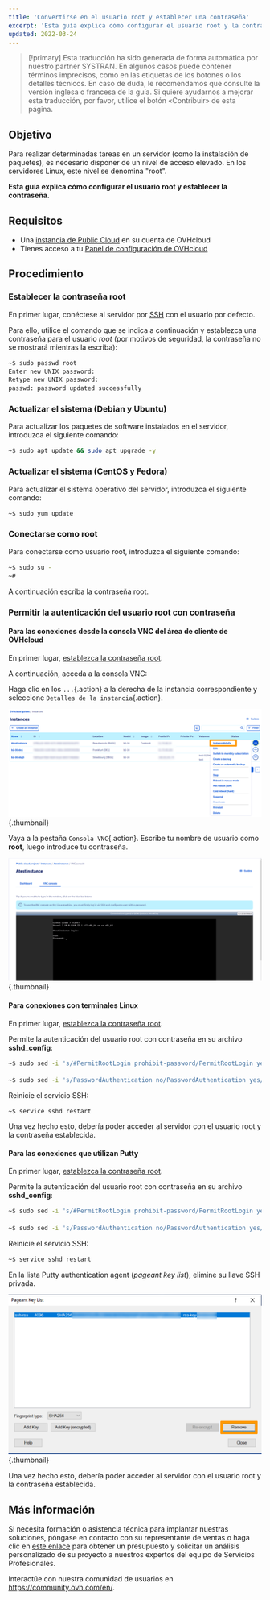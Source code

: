 ```yaml
---
title: 'Convertirse en el usuario root y establecer una contraseña'
excerpt: 'Esta guía explica cómo configurar el usuario root y la contraseña de la cuenta root'
updated: 2022-03-24
---
```


> [!primary]
> Esta traducción ha sido generada de forma automática por nuestro partner SYSTRAN. En algunos casos puede contener términos imprecisos, como en las etiquetas de los botones o los detalles técnicos. En caso de duda, le recomendamos que consulte la versión inglesa o francesa de la guía. Si quiere ayudarnos a mejorar esta traducción, por favor, utilice el botón «Contribuir» de esta página.
>


## Objetivo

Para realizar determinadas tareas en un servidor (como la instalación de paquetes), es necesario disponer de un nivel de acceso elevado. En los servidores Linux, este nivel se denomina "root".

**Esta guía explica cómo configurar el usuario root y establecer la contraseña.**

## Requisitos

- Una [instancia de Public Cloud](/pages/public_cloud/compute/public-cloud-first-steps#3-crear-una-instancia) en su cuenta de OVHcloud
- Tienes acceso a tu [Panel de configuración de OVHcloud](https://ca.ovh.com/auth/?action=gotomanager&from=https://www.ovh.com/world/&ovhSubsidiary=ws)

## Procedimiento

### Establecer la contraseña root <a name="settingtherootpassword"></a>

En primer lugar, conéctese al servidor por [SSH](/pages/public_cloud/compute/public-cloud-first-steps#4-conectarse-a-una-instancia) con el usuario por defecto.

Para ello, utilice el comando que se indica a continuación y establezca una contraseña para el usuario *root* (por motivos de seguridad, la contraseña no se mostrará mientras la escriba):

```bash
~$ sudo passwd root
Enter new UNIX password:
Retype new UNIX password:
passwd: password updated successfully 
```

### Actualizar el sistema (Debian y Ubuntu)

Para actualizar los paquetes de software instalados en el servidor, introduzca el siguiente comando:

```bash
~$ sudo apt update && sudo apt upgrade -y
```

### Actualizar el sistema (CentOS y Fedora)

Para actualizar el sistema operativo del servidor, introduzca el siguiente comando:

```bash
~$ sudo yum update
```

### Conectarse como root

Para conectarse como usuario root, introduzca el siguiente comando:

```bash
~$ sudo su -
~#
```

A continuación escriba la contraseña root.


### Permitir la autenticación del usuario root con contraseña

#### Para las conexiones desde la consola VNC del área de cliente de OVHcloud

En primer lugar, [establezca la contraseña root](#settingtherootpassword).

A continuación, acceda a la consola VNC:

Haga clic en los `...`{.action} a la derecha de la instancia correspondiente y seleccione `Detalles de la instancia`{.action}. 

![access instance](images/instancedetails.png){.thumbnail} 

Vaya a la pestaña `Consola VNC`{.action}. Escribe tu nombre de usuario como **root**, luego introduce tu contraseña.

![vnc](images/vnc.png){.thumbnail} 

#### Para conexiones con terminales Linux

En primer lugar, [establezca la contraseña root](#settingtherootpassword).

Permite la autenticación del usuario root con contraseña en su archivo **sshd_config**:

```bash
~$ sudo sed -i 's/#PermitRootLogin prohibit-password/PermitRootLogin yes/g' /etc/ssh/sshd_config

~$ sudo sed -i 's/PasswordAuthentication no/PasswordAuthentication yes/g' /etc/ssh/sshd_config
```

Reinicie el servicio SSH:

```
~$ service sshd restart
```

Una vez hecho esto, debería poder acceder al servidor con el usuario root y la contraseña establecida.

#### Para las conexiones que utilizan Putty

En primer lugar, [establezca la contraseña root](#settingtherootpassword).

Permite la autenticación del usuario root con contraseña en su archivo **sshd_config**:

```bash
~$ sudo sed -i 's/#PermitRootLogin prohibit-password/PermitRootLogin yes/g' /etc/ssh/sshd_config

~$ sudo sed -i 's/PasswordAuthentication no/PasswordAuthentication yes/g' /etc/ssh/sshd_config
```

Reinicie el servicio SSH:

```bash
~$ service sshd restart
```

En la lista Putty authentication agent (*pageant key list*), elimine su llave SSH privada.

![remove private key](images/pageantkeylist.png){.thumbnail}

Una vez hecho esto, debería poder acceder al servidor con el usuario root y la contraseña establecida.

## Más información

Si necesita formación o asistencia técnica para implantar nuestras soluciones, póngase en contacto con su representante de ventas o haga clic en [este enlace](https://www.ovhcloud.com/es/professional-services/) para obtener un presupuesto y solicitar un análisis personalizado de su proyecto a nuestros expertos del equipo de Servicios Profesionales.

Interactúe con nuestra comunidad de usuarios en <https://community.ovh.com/en/>.